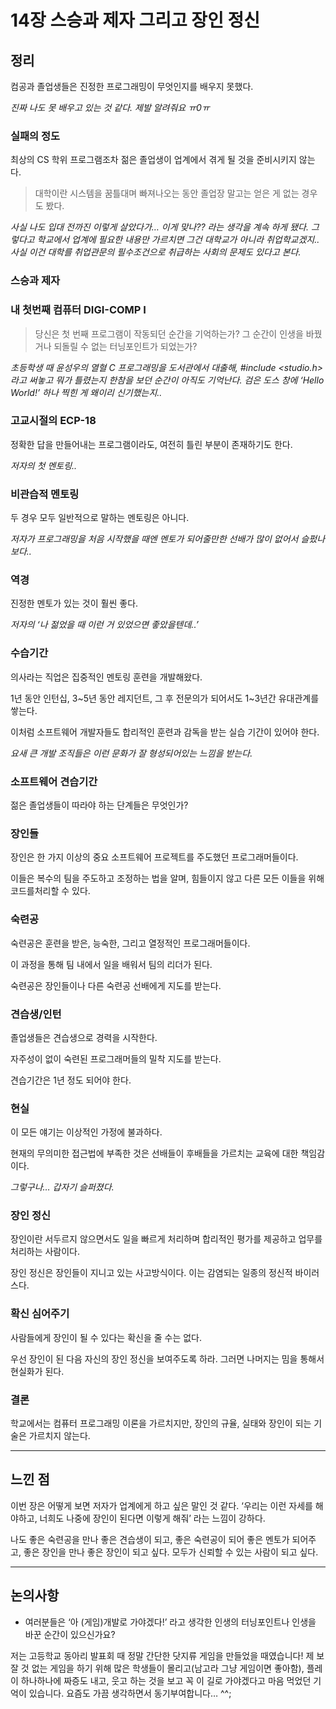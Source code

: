 # 14장 스승과 제자 그리고 장인 정신

## 정리

컴공과 졸업생들은 진정한 프로그래밍이 무엇인지를 배우지 못했다.

*진짜 나도 못 배우고 있는 것 같다. 제발 알려줘요 ㅠ0ㅠ*

### 실패의 정도

최상의 CS 학위 프로그램조차 젊은 졸업생이 업계에서 겪게 될 것을 준비시키지 않는다.

> 대학이란 시스템을 꿈틀대며 빠져나오는 동안 졸업장 말고는 얻은 게 없는 경우도 봤다.

*사실 나도 입대 전까진 이렇게 살았다가… 이게 맞나?? 라는 생각을 계속 하게 됐다. 그렇다고 학교에서 업계에 필요한 내용만 가르치면 그건 대학교가 아니라 취업학교겠지.. 사실 이건 대학를  취업관문의 필수조건으로 취급하는 사회의 문제도 있다고 본다.*

### 스승과 제자

### 내 첫번째 컴퓨터 DIGI-COMP I

> 당신은 첫 번째 프로그램이 작동되던 순간을 기억하는가? 그 순간이 인생을 바꿨거나 되돌릴 수 없는 터닝포인트가 되었는가?

*초등학생 때 윤성우의 열혈 C 프로그래밍을 도서관에서 대출해, #include <studio.h> 라고 써놓고 뭐가 틀렸는지 한참을 보던 순간이 아직도 기억난다. 검은 도스 창에 ‘Hello World!’ 하나 찍힌 게 왜이리 신기했는지..*

### 고교시절의 ECP-18

정확한 답을 만들어내는 프로그램이라도, 여전히 틀린 부분이 존재하기도 한다.

*저자의 첫 멘토링..*

### 비관습적 멘토링

두 경우 모두 일반적으로 말하는 멘토링은 아니다.

*저자가 프로그래밍을 처음 시작했을 때엔 멘토가 되어줄만한 선배가 많이 없어서 슬펐나보다..*

### 역경

진정한 멘토가 있는 것이 훨씬 좋다.

*저자의 ‘나 젊었을 때 이런 거 있었으면 좋았을텐데..’*

### 수습기간

의사라는 직업은 집중적인 멘토링 훈련을 개발해왔다.

1년 동안 인턴십, 3~5년 동안 레지던트, 그 후 전문의가 되어서도 1~3년간 유대관계를 쌓는다.

이처럼 소프트웨어 개발자들도 합리적인 훈련과 감독을 받는 실습 기간이 있어야 한다.

*요새 큰 개발 조직들은 이런 문화가 잘 형성되어있는 느낌을 받는다.*

### 소프트웨어 견습기간

젊은 졸업생들이 따라야 하는 단계들은 무엇인가?

### 장인들

장인은 한 가지 이상의 중요 소프트웨어 프로젝트를 주도했던 프로그래머들이다.

이들은 복수의 팀을 주도하고 조정하는 법을 알며, 힘들이지 않고 다른 모든 이들을 위해 코드를처리할 수 있다.

### 숙련공

숙련공은 훈련을 받은, 능숙한, 그리고 열정적인 프로그래머들이다.

이 과정을 통해 팀 내에서 일을 배워서 팀의 리더가 된다.

숙련공은 장인들이나 다른 숙련공 선배에게 지도를 받는다.

### 견습생/인턴

졸업생들은 견습생으로 경력을 시작한다.

자주성이 없이 숙련된 프로그래머들의 밀착 지도를 받는다.

견습기간은 1년 정도 되어야 한다.

### 현실

이 모든 얘기는 이상적인 가정에 불과하다.

현재의 무의미한 접근법에 부족한 것은 선배들이 후배들을 가르치는 교육에 대한 책임감이다.

*그렇구나… 갑자기 슬퍼졌다.*

### 장인 정신

장인이란 서두르지 않으면서도 일을 빠르게 처리하며 합리적인 평가를 제공하고 업무를 처리하는 사람이다.

장인 정신은 장인들이 지니고 있는 사고방식이다. 이는 감염되는 일종의 정신적 바이러스다.

### 확신 심어주기

사람들에게 장인이 될 수 있다는 확신을 줄 수는 없다.

우선 장인이 된 다음 자신의 장인 정신을 보여주도록 하라. 그러면 나머지는 밈을 통해서 현실화가 된다.

### 결론

학교에서는 컴퓨터 프로그래밍 이론을 가르치지만, 장인의 규율, 실태와 장인이 되는 기술은 가르치지 않는다.

---

## 느낀 점

이번 장은 어떻게 보면 저자가 업계에게 하고 싶은 말인 것 같다. ‘우리는 이런 자세를 해야하고, 너희도 나중에 장인이 된다면 이렇게 해줘’ 라는 느낌이 강하다.

나도 좋은 숙련공을 만나 좋은 견습생이 되고, 좋은 숙련공이 되어 좋은 멘토가 되어주고, 좋은 장인을 만나 좋은 장인이 되고 싶다. 모두가 신뢰할 수 있는 사람이 되고 싶다.

---

## 논의사항

- 여러분들은 ‘아 (게임)개발로 가야겠다!’ 라고 생각한 인생의 터닝포인트나 인생을 바꾼 순간이 있으신가요?

저는 고등학교 동아리 발표회 때 정말 간단한 닷지류 게임을 만들었을 때였습니다! 제 보잘 것 없는 게임을 하기 위해 많은 학생들이 몰리고(남고라 그냥 게임이면 좋아함), 플레이 하나하나에 짜증도 내고, 웃고 하는 것을 보고 꼭 이 길로 가야겠다고 마음 먹었던 기억이 있습니다. 요즘도 가끔 생각하면서 동기부여합니다… ^^;